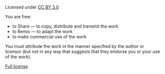 Licensed under [CC BY 3.0](http://creativecommons.org/licenses/by/3.0/)

You are free:
- to Share — to copy, distribute and transmit the work
- to Remix — to adapt the work
- to make commercial use of the work

You must attribute the work in the manner specified by the author or licensor (but not in any way that suggests that they endorse you or your use of the work).

[Full license](http://creativecommons.org/licenses/by/3.0/)
